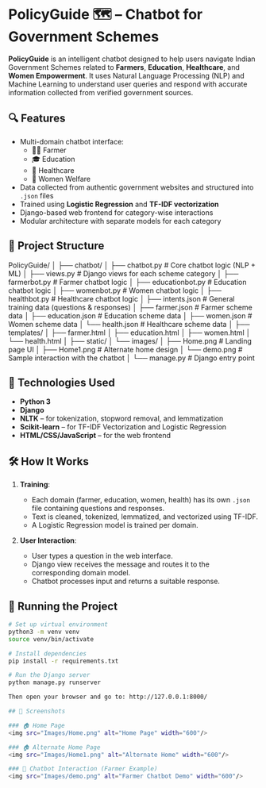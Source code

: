 # PolicyGuide 🗺️ – Chatbot for Government Schemes

**PolicyGuide** is an intelligent chatbot designed to help users navigate Indian Government Schemes related to **Farmers**, **Education**, **Healthcare**, and **Women Empowerment**. It uses Natural Language Processing (NLP) and Machine Learning to understand user queries and respond with accurate information collected from verified government sources.

## 🔍 Features

- Multi-domain chatbot interface:
  - 🧑‍🌾 Farmer
  - 🎓 Education
  - 🏥 Healthcare
  - 👩 Women Welfare
- Data collected from authentic government websites and structured into `.json` files
- Trained using **Logistic Regression** and **TF-IDF vectorization**
- Django-based web frontend for category-wise interactions
- Modular architecture with separate models for each category

## 📁 Project Structure
PolicyGuide/
│
├── chatbot/
│ ├── chatbot.py # Core chatbot logic (NLP + ML)
│ ├── views.py # Django views for each scheme category
│ ├── farmerbot.py # Farmer chatbot logic
│ ├── educationbot.py # Education chatbot logic
│ ├── womenbot.py # Women chatbot logic
│ ├── healthbot.py # Healthcare chatbot logic
│ ├── intents.json # General training data (questions & responses)
│ ├── farmer.json # Farmer scheme data
│ ├── education.json # Education scheme data
│ ├── women.json # Women scheme data
│ └── health.json # Healthcare scheme data
│
├── templates/
│ ├── farmer.html
│ ├── education.html
│ ├── women.html
│ └── health.html
│
├── static/
│ └── images/
│ ├── Home.png # Landing page UI
│ ├── Home1.png # Alternate home design
│ └── demo.png # Sample interaction with the chatbot
│
└── manage.py # Django entry point


## 🧠 Technologies Used

- **Python 3**
- **Django**
- **NLTK** – for tokenization, stopword removal, and lemmatization
- **Scikit-learn** – for TF-IDF Vectorization and Logistic Regression
- **HTML/CSS/JavaScript** – for the web frontend

## 🛠 How It Works

1. **Training**:
   - Each domain (farmer, education, women, health) has its own `.json` file containing questions and responses.
   - Text is cleaned, tokenized, lemmatized, and vectorized using TF-IDF.
   - A Logistic Regression model is trained per domain.

2. **User Interaction**:
   - User types a question in the web interface.
   - Django view receives the message and routes it to the corresponding domain model.
   - Chatbot processes input and returns a suitable response.

## 🚀 Running the Project

```bash
# Set up virtual environment
python3 -m venv venv
source venv/bin/activate

# Install dependencies
pip install -r requirements.txt

# Run the Django server
python manage.py runserver

Then open your browser and go to: http://127.0.0.1:8000/

## 📸 Screenshots

### 🏠 Home Page  
<img src="Images/Home.png" alt="Home Page" width="600"/>

### 🏠 Alternate Home Page  
<img src="Images/Home1.png" alt="Alternate Home" width="600"/>

### 🤖 Chatbot Interaction (Farmer Example)  
<img src="Images/demo.png" alt="Farmer Chatbot Demo" width="600"/>

